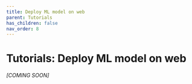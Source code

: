 ```yaml
---
title: Deploy ML model on web
parent: Tutorials
has_children: false
nav_order: 8
---
```


# Tutorials: Deploy ML model on web

 *[COMING SOON]* 